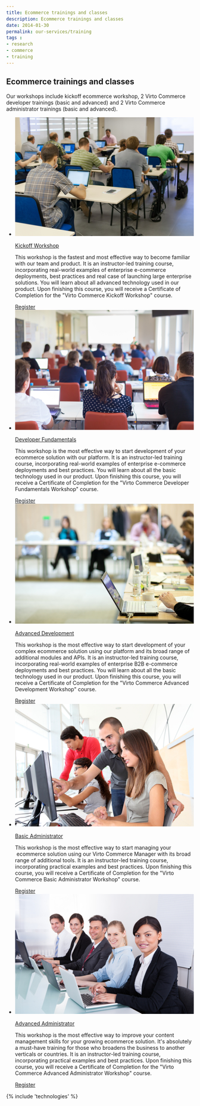 ```yaml
---
title: Ecommerce trainings and classes
description: Ecommerce trainings and classes
date: 2014-01-30
permalink: our-services/training
tags : 
- research
- commerce
- training
---
```

<article role="main" class="main">
    <div class="for-business __responsive">
        <h1 class="head-title" style="line-height: normal;">Ecommerce trainings and classes</h1>
        <p class="text">Our workshops include kickoff ecommerce workshop, 2 Virto Commerce developer trainings (basic and advanced) and 2 Virto Commerce administrator trainings (basic and advanced).</p>
        <div class="advantages">
            <ul class="list">
                <li class="list-item">
                    <a href="our-services/training/kickoff-workship"><img alt="Kickoff Workshop" src="../assets/images/training/210341884.jpg" /></a>
                    <p class="title"><a href="our-services/training/kickoff-workship">Kickoff Workshop</a></p>
                    <p>This workshop is the fastest and most effective way to become familiar with our team and product. It is an instructor-led training course, incorporating real-world examples of enterprise e-commerce deployments, best practices and real case of launching large enterprise solutions. You will learn about all advanced technology used in our product. Upon finishing this course, you will receive a Certificate of Completion for the "Virto Commerce Kickoff Workshop" course.</p>
                    <a href="our-services/training/kickoff-workship" class="button fill" style="width: 200px;">Register</a>
                </li>
                <li class="list-item">
                    <a href="our-services/training/developer-fundamentals"><img alt="Developer Fundamentals" src="../assets/images/training/293185739.jpg" /></a>
                    <p class="title"><a href="our-services/training/developer-fundamentals">Developer Fundamentals</a></p>
                    <p>This workshop is the most effective way to start development of your ecommerce solution with our platform. It is an instructor-led training course, incorporating real-world examples of enterprise e-commerce deployments and best practices. You will learn about all the basic technology used in our product. Upon finishing this course, you will receive a Certificate of Completion for the "Virto Commerce Developer Fundamentals Workshop" course.</p>
                    <a href="our-services/training/developer-fundamentals" class="button fill" style="width: 200px;">Register</a>
                </li>
                <li class="list-item">
                    <a href="our-services/training/advanced-development"><img alt="Advanced Development" src="../assets/images/training/90267736.jpg" /></a>
                    <p class="title"><a href="our-services/training/advanced-development">Advanced Development</a></p>
                    <p>This workshop is the most effective way to start development of your complex ecommerce solution using our platform and its broad range of additional modules and APIs. It is an instructor-led training course, incorporating real-world examples of enterprise B2B e-commerce deployments and best practices. You will learn about all the basic technology used in our product. Upon finishing this course, you will receive a Certificate of Completion for the "Virto Commerce Advanced Development Workshop" course.</p>
                    <a href="our-services/training/advanced-development" class="button fill" style="width: 200px;">Register</a>
                </li>
                <li class="list-item">
                    <a href="our-services/training/basic-administrator"><img alt="Basic Administrator" src="../assets/images/training/81473389.jpg" /></a>
                    <p class="title"><a href="our-services/training/basic-administrator">Basic Administrator</a></p>
                    <p>This workshop is the most effective way to start managing your  ecommerce solution using our Virto Commerce Manager with its broad range of additional tools. It is an instructor-led training course, incorporating practical examples and best practices. Upon finishing this course, you will receive a Certificate of Completion for the "Virto Commerce Basic Administrator Workshop" course.</p>
                    <a href="our-services/training/basic-administrator" class="button fill" style="width: 200px;">Register</a>
                </li>
                <li class="list-item">
                    <a href="our-services/training/advanced-administrator"><img alt="Advanced Administrator" src="../assets/images/training/172982525.jpg" /></a>
                    <p class="title"><a href="our-services/training/advanced-administrator">Advanced Administrator</a></p>
                    <p>This workshop is the most effective way to improve your content management skills for your growing ecommerce solution. It's absolutely a must-have training for those who broadens the business to another verticals or countries. It is an instructor-led training course, incorporating practical examples and best practices. Upon finishing this course, you will receive a Certificate of Completion for the "Virto Commerce Advanced Administrator Workshop" course.</p>
                    <a href="our-services/training/advanced-administrator" class="button fill" style="width: 200px;">Register</a>
                </li>
            </ul>
        </div>
    </div>
    {% include 'technologies' %}
</article>